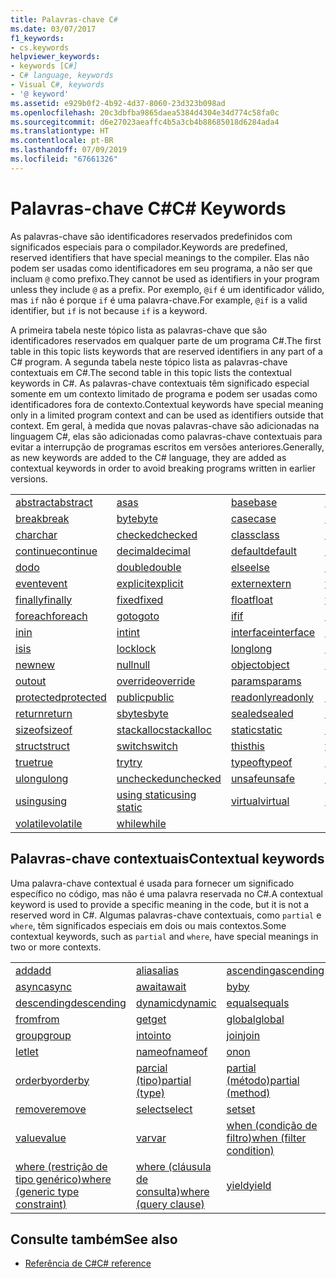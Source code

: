 ```yaml
---
title: Palavras-chave C#
ms.date: 03/07/2017
f1_keywords:
- cs.keywords
helpviewer_keywords:
- keywords [C#]
- C# language, keywords
- Visual C#, keywords
- '@ keyword'
ms.assetid: e929b0f2-4b92-4d37-8060-23d323b098ad
ms.openlocfilehash: 20c3dbfba9865daea5384d4304e34d774c58fa0c
ms.sourcegitcommit: d6e27023aeaffc4b5a3cb4b88685018d6284ada4
ms.translationtype: HT
ms.contentlocale: pt-BR
ms.lasthandoff: 07/09/2019
ms.locfileid: "67661326"
---
```

# <a name="c-keywords"></a><span data-ttu-id="4d1e6-102">Palavras-chave C#</span><span class="sxs-lookup"><span data-stu-id="4d1e6-102">C# Keywords</span></span>

<span data-ttu-id="4d1e6-103">As palavras-chave são identificadores reservados predefinidos com significados especiais para o compilador.</span><span class="sxs-lookup"><span data-stu-id="4d1e6-103">Keywords are predefined, reserved identifiers that have special meanings to the compiler.</span></span> <span data-ttu-id="4d1e6-104">Elas não podem ser usadas como identificadores em seu programa, a não ser que incluam `@` como prefixo.</span><span class="sxs-lookup"><span data-stu-id="4d1e6-104">They cannot be used as identifiers in your program unless they include `@` as a prefix.</span></span> <span data-ttu-id="4d1e6-105">Por exemplo, `@if` é um identificador válido, mas `if` não é porque `if` é uma palavra-chave.</span><span class="sxs-lookup"><span data-stu-id="4d1e6-105">For example, `@if` is a valid identifier, but `if` is not because `if` is a keyword.</span></span>  
  
 <span data-ttu-id="4d1e6-106">A primeira tabela neste tópico lista as palavras-chave que são identificadores reservados em qualquer parte de um programa C#.</span><span class="sxs-lookup"><span data-stu-id="4d1e6-106">The first table in this topic lists keywords that are reserved identifiers in any part of a C# program.</span></span> <span data-ttu-id="4d1e6-107">A segunda tabela neste tópico lista as palavras-chave contextuais em C#.</span><span class="sxs-lookup"><span data-stu-id="4d1e6-107">The second table in this topic lists the contextual keywords in C#.</span></span> <span data-ttu-id="4d1e6-108">As palavras-chave contextuais têm significado especial somente em um contexto limitado de programa e podem ser usadas como identificadores fora de contexto.</span><span class="sxs-lookup"><span data-stu-id="4d1e6-108">Contextual keywords have special meaning only in a limited program context and can be used as identifiers outside that context.</span></span> <span data-ttu-id="4d1e6-109">Em geral, à medida que novas palavras-chave são adicionadas na linguagem C#, elas são adicionadas como palavras-chave contextuais para evitar a interrupção de programas escritos em versões anteriores.</span><span class="sxs-lookup"><span data-stu-id="4d1e6-109">Generally, as new keywords are added to the C# language, they are added as contextual keywords in order to avoid breaking programs written in earlier versions.</span></span>  
  
|||||  
|---|---|---|---|  
|[<span data-ttu-id="4d1e6-110">abstract</span><span class="sxs-lookup"><span data-stu-id="4d1e6-110">abstract</span></span>](abstract.md)|[<span data-ttu-id="4d1e6-111">as</span><span class="sxs-lookup"><span data-stu-id="4d1e6-111">as</span></span>](../operators/type-testing-and-conversion-operators.md#as-operator)|[<span data-ttu-id="4d1e6-112">base</span><span class="sxs-lookup"><span data-stu-id="4d1e6-112">base</span></span>](base.md)|[<span data-ttu-id="4d1e6-113">bool</span><span class="sxs-lookup"><span data-stu-id="4d1e6-113">bool</span></span>](bool.md)|  
|[<span data-ttu-id="4d1e6-114">break</span><span class="sxs-lookup"><span data-stu-id="4d1e6-114">break</span></span>](break.md)|[<span data-ttu-id="4d1e6-115">byte</span><span class="sxs-lookup"><span data-stu-id="4d1e6-115">byte</span></span>](../builtin-types/integral-numeric-types.md)|[<span data-ttu-id="4d1e6-116">case</span><span class="sxs-lookup"><span data-stu-id="4d1e6-116">case</span></span>](switch.md)|[<span data-ttu-id="4d1e6-117">catch</span><span class="sxs-lookup"><span data-stu-id="4d1e6-117">catch</span></span>](try-catch.md)|  
|[<span data-ttu-id="4d1e6-118">char</span><span class="sxs-lookup"><span data-stu-id="4d1e6-118">char</span></span>](char.md)|[<span data-ttu-id="4d1e6-119">checked</span><span class="sxs-lookup"><span data-stu-id="4d1e6-119">checked</span></span>](checked.md)|[<span data-ttu-id="4d1e6-120">class</span><span class="sxs-lookup"><span data-stu-id="4d1e6-120">class</span></span>](class.md)|[<span data-ttu-id="4d1e6-121">const</span><span class="sxs-lookup"><span data-stu-id="4d1e6-121">const</span></span>](const.md)|  
|[<span data-ttu-id="4d1e6-122">continue</span><span class="sxs-lookup"><span data-stu-id="4d1e6-122">continue</span></span>](continue.md)|[<span data-ttu-id="4d1e6-123">decimal</span><span class="sxs-lookup"><span data-stu-id="4d1e6-123">decimal</span></span>](../builtin-types/floating-point-numeric-types.md)|[<span data-ttu-id="4d1e6-124">default</span><span class="sxs-lookup"><span data-stu-id="4d1e6-124">default</span></span>](default.md)|[<span data-ttu-id="4d1e6-125">delegate</span><span class="sxs-lookup"><span data-stu-id="4d1e6-125">delegate</span></span>](delegate.md)|  
|[<span data-ttu-id="4d1e6-126">do</span><span class="sxs-lookup"><span data-stu-id="4d1e6-126">do</span></span>](do.md)|[<span data-ttu-id="4d1e6-127">double</span><span class="sxs-lookup"><span data-stu-id="4d1e6-127">double</span></span>](../builtin-types/floating-point-numeric-types.md)|[<span data-ttu-id="4d1e6-128">else</span><span class="sxs-lookup"><span data-stu-id="4d1e6-128">else</span></span>](if-else.md)|[<span data-ttu-id="4d1e6-129">enum</span><span class="sxs-lookup"><span data-stu-id="4d1e6-129">enum</span></span>](enum.md)|  
|[<span data-ttu-id="4d1e6-130">event</span><span class="sxs-lookup"><span data-stu-id="4d1e6-130">event</span></span>](event.md)|[<span data-ttu-id="4d1e6-131">explicit</span><span class="sxs-lookup"><span data-stu-id="4d1e6-131">explicit</span></span>](explicit.md)|[<span data-ttu-id="4d1e6-132">extern</span><span class="sxs-lookup"><span data-stu-id="4d1e6-132">extern</span></span>](extern.md)|[<span data-ttu-id="4d1e6-133">false</span><span class="sxs-lookup"><span data-stu-id="4d1e6-133">false</span></span>](false-literal.md)|  
|[<span data-ttu-id="4d1e6-134">finally</span><span class="sxs-lookup"><span data-stu-id="4d1e6-134">finally</span></span>](try-finally.md)|[<span data-ttu-id="4d1e6-135">fixed</span><span class="sxs-lookup"><span data-stu-id="4d1e6-135">fixed</span></span>](fixed-statement.md)|[<span data-ttu-id="4d1e6-136">float</span><span class="sxs-lookup"><span data-stu-id="4d1e6-136">float</span></span>](../builtin-types/floating-point-numeric-types.md)|[<span data-ttu-id="4d1e6-137">for</span><span class="sxs-lookup"><span data-stu-id="4d1e6-137">for</span></span>](for.md)|  
|[<span data-ttu-id="4d1e6-138">foreach</span><span class="sxs-lookup"><span data-stu-id="4d1e6-138">foreach</span></span>](foreach-in.md)|[<span data-ttu-id="4d1e6-139">goto</span><span class="sxs-lookup"><span data-stu-id="4d1e6-139">goto</span></span>](goto.md)|[<span data-ttu-id="4d1e6-140">if</span><span class="sxs-lookup"><span data-stu-id="4d1e6-140">if</span></span>](if-else.md)|[<span data-ttu-id="4d1e6-141">implicit</span><span class="sxs-lookup"><span data-stu-id="4d1e6-141">implicit</span></span>](implicit.md)|  
|[<span data-ttu-id="4d1e6-142">in</span><span class="sxs-lookup"><span data-stu-id="4d1e6-142">in</span></span>](in.md)|[<span data-ttu-id="4d1e6-143">int</span><span class="sxs-lookup"><span data-stu-id="4d1e6-143">int</span></span>](../builtin-types/integral-numeric-types.md)|[<span data-ttu-id="4d1e6-144">interface</span><span class="sxs-lookup"><span data-stu-id="4d1e6-144">interface</span></span>](interface.md)|[<span data-ttu-id="4d1e6-145">internal</span><span class="sxs-lookup"><span data-stu-id="4d1e6-145">internal</span></span>](internal.md)|
|[<span data-ttu-id="4d1e6-146">is</span><span class="sxs-lookup"><span data-stu-id="4d1e6-146">is</span></span>](is.md)|[<span data-ttu-id="4d1e6-147">lock</span><span class="sxs-lookup"><span data-stu-id="4d1e6-147">lock</span></span>](lock-statement.md)|[<span data-ttu-id="4d1e6-148">long</span><span class="sxs-lookup"><span data-stu-id="4d1e6-148">long</span></span>](../builtin-types/integral-numeric-types.md)|[<span data-ttu-id="4d1e6-149">namespace</span><span class="sxs-lookup"><span data-stu-id="4d1e6-149">namespace</span></span>](namespace.md)|
|[<span data-ttu-id="4d1e6-150">new</span><span class="sxs-lookup"><span data-stu-id="4d1e6-150">new</span></span>](../operators/new-operator.md)|[<span data-ttu-id="4d1e6-151">null</span><span class="sxs-lookup"><span data-stu-id="4d1e6-151">null</span></span>](null.md)|[<span data-ttu-id="4d1e6-152">object</span><span class="sxs-lookup"><span data-stu-id="4d1e6-152">object</span></span>](object.md)|[<span data-ttu-id="4d1e6-153">operator</span><span class="sxs-lookup"><span data-stu-id="4d1e6-153">operator</span></span>](../operators/operator-overloading.md)|
|[<span data-ttu-id="4d1e6-154">out</span><span class="sxs-lookup"><span data-stu-id="4d1e6-154">out</span></span>](out.md)|[<span data-ttu-id="4d1e6-155">override</span><span class="sxs-lookup"><span data-stu-id="4d1e6-155">override</span></span>](override.md)|[<span data-ttu-id="4d1e6-156">params</span><span class="sxs-lookup"><span data-stu-id="4d1e6-156">params</span></span>](params.md)|[<span data-ttu-id="4d1e6-157">private</span><span class="sxs-lookup"><span data-stu-id="4d1e6-157">private</span></span>](private.md)|
|[<span data-ttu-id="4d1e6-158">protected</span><span class="sxs-lookup"><span data-stu-id="4d1e6-158">protected</span></span>](protected.md)|[<span data-ttu-id="4d1e6-159">public</span><span class="sxs-lookup"><span data-stu-id="4d1e6-159">public</span></span>](public.md)|[<span data-ttu-id="4d1e6-160">readonly</span><span class="sxs-lookup"><span data-stu-id="4d1e6-160">readonly</span></span>](readonly.md)|[<span data-ttu-id="4d1e6-161">ref</span><span class="sxs-lookup"><span data-stu-id="4d1e6-161">ref</span></span>](ref.md)|
|[<span data-ttu-id="4d1e6-162">return</span><span class="sxs-lookup"><span data-stu-id="4d1e6-162">return</span></span>](return.md)|[<span data-ttu-id="4d1e6-163">sbyte</span><span class="sxs-lookup"><span data-stu-id="4d1e6-163">sbyte</span></span>](../builtin-types/integral-numeric-types.md)|[<span data-ttu-id="4d1e6-164">sealed</span><span class="sxs-lookup"><span data-stu-id="4d1e6-164">sealed</span></span>](sealed.md)|[<span data-ttu-id="4d1e6-165">short</span><span class="sxs-lookup"><span data-stu-id="4d1e6-165">short</span></span>](../builtin-types/integral-numeric-types.md)||
[<span data-ttu-id="4d1e6-166">sizeof</span><span class="sxs-lookup"><span data-stu-id="4d1e6-166">sizeof</span></span>](sizeof.md)|[<span data-ttu-id="4d1e6-167">stackalloc</span><span class="sxs-lookup"><span data-stu-id="4d1e6-167">stackalloc</span></span>](../operators/stackalloc.md)|[<span data-ttu-id="4d1e6-168">static</span><span class="sxs-lookup"><span data-stu-id="4d1e6-168">static</span></span>](static.md)|[<span data-ttu-id="4d1e6-169">string</span><span class="sxs-lookup"><span data-stu-id="4d1e6-169">string</span></span>](string.md)|
|[<span data-ttu-id="4d1e6-170">struct</span><span class="sxs-lookup"><span data-stu-id="4d1e6-170">struct</span></span>](struct.md)|[<span data-ttu-id="4d1e6-171">switch</span><span class="sxs-lookup"><span data-stu-id="4d1e6-171">switch</span></span>](switch.md)|[<span data-ttu-id="4d1e6-172">this</span><span class="sxs-lookup"><span data-stu-id="4d1e6-172">this</span></span>](this.md)|[<span data-ttu-id="4d1e6-173">throw</span><span class="sxs-lookup"><span data-stu-id="4d1e6-173">throw</span></span>](throw.md)|
|[<span data-ttu-id="4d1e6-174">true</span><span class="sxs-lookup"><span data-stu-id="4d1e6-174">true</span></span>](true-literal.md)|[<span data-ttu-id="4d1e6-175">try</span><span class="sxs-lookup"><span data-stu-id="4d1e6-175">try</span></span>](try-catch.md)|[<span data-ttu-id="4d1e6-176">typeof</span><span class="sxs-lookup"><span data-stu-id="4d1e6-176">typeof</span></span>](../operators/type-testing-and-conversion-operators.md#typeof-operator)|[<span data-ttu-id="4d1e6-177">uint</span><span class="sxs-lookup"><span data-stu-id="4d1e6-177">uint</span></span>](../builtin-types/integral-numeric-types.md)|
|[<span data-ttu-id="4d1e6-178">ulong</span><span class="sxs-lookup"><span data-stu-id="4d1e6-178">ulong</span></span>](../builtin-types/integral-numeric-types.md)|[<span data-ttu-id="4d1e6-179">unchecked</span><span class="sxs-lookup"><span data-stu-id="4d1e6-179">unchecked</span></span>](unchecked.md)|[<span data-ttu-id="4d1e6-180">unsafe</span><span class="sxs-lookup"><span data-stu-id="4d1e6-180">unsafe</span></span>](unsafe.md)|[<span data-ttu-id="4d1e6-181">ushort</span><span class="sxs-lookup"><span data-stu-id="4d1e6-181">ushort</span></span>](../builtin-types/integral-numeric-types.md)|
|[<span data-ttu-id="4d1e6-182">using</span><span class="sxs-lookup"><span data-stu-id="4d1e6-182">using</span></span>](using.md)|[<span data-ttu-id="4d1e6-183">using static</span><span class="sxs-lookup"><span data-stu-id="4d1e6-183">using static</span></span>](using-static.md)|[<span data-ttu-id="4d1e6-184">virtual</span><span class="sxs-lookup"><span data-stu-id="4d1e6-184">virtual</span></span>](virtual.md)|[<span data-ttu-id="4d1e6-185">void</span><span class="sxs-lookup"><span data-stu-id="4d1e6-185">void</span></span>](void.md)|
|[<span data-ttu-id="4d1e6-186">volatile</span><span class="sxs-lookup"><span data-stu-id="4d1e6-186">volatile</span></span>](volatile.md)|[<span data-ttu-id="4d1e6-187">while</span><span class="sxs-lookup"><span data-stu-id="4d1e6-187">while</span></span>](while.md)|

## <a name="contextual-keywords"></a><span data-ttu-id="4d1e6-188">Palavras-chave contextuais</span><span class="sxs-lookup"><span data-stu-id="4d1e6-188">Contextual keywords</span></span>

 <span data-ttu-id="4d1e6-189">Uma palavra-chave contextual é usada para fornecer um significado específico no código, mas não é uma palavra reservada no C#.</span><span class="sxs-lookup"><span data-stu-id="4d1e6-189">A contextual keyword is used to provide a specific meaning in the code, but it is not a reserved word in C#.</span></span> <span data-ttu-id="4d1e6-190">Algumas palavras-chave contextuais, como `partial` e `where`, têm significados especiais em dois ou mais contextos.</span><span class="sxs-lookup"><span data-stu-id="4d1e6-190">Some contextual keywords, such as `partial` and `where`, have special meanings in two or more contexts.</span></span>  
  
||||  
|---|---|---|  
|[<span data-ttu-id="4d1e6-191">add</span><span class="sxs-lookup"><span data-stu-id="4d1e6-191">add</span></span>](add.md)|[<span data-ttu-id="4d1e6-192">alias</span><span class="sxs-lookup"><span data-stu-id="4d1e6-192">alias</span></span>](extern-alias.md)|[<span data-ttu-id="4d1e6-193">ascending</span><span class="sxs-lookup"><span data-stu-id="4d1e6-193">ascending</span></span>](ascending.md)|
|[<span data-ttu-id="4d1e6-194">async</span><span class="sxs-lookup"><span data-stu-id="4d1e6-194">async</span></span>](async.md)|[<span data-ttu-id="4d1e6-195">await</span><span class="sxs-lookup"><span data-stu-id="4d1e6-195">await</span></span>](await.md)|[<span data-ttu-id="4d1e6-196">by</span><span class="sxs-lookup"><span data-stu-id="4d1e6-196">by</span></span>](by.md)|
|[<span data-ttu-id="4d1e6-197">descending</span><span class="sxs-lookup"><span data-stu-id="4d1e6-197">descending</span></span>](descending.md)|[<span data-ttu-id="4d1e6-198">dynamic</span><span class="sxs-lookup"><span data-stu-id="4d1e6-198">dynamic</span></span>](dynamic.md)|[<span data-ttu-id="4d1e6-199">equals</span><span class="sxs-lookup"><span data-stu-id="4d1e6-199">equals</span></span>](equals.md)|
|[<span data-ttu-id="4d1e6-200">from</span><span class="sxs-lookup"><span data-stu-id="4d1e6-200">from</span></span>](from-clause.md)|[<span data-ttu-id="4d1e6-201">get</span><span class="sxs-lookup"><span data-stu-id="4d1e6-201">get</span></span>](get.md)|[<span data-ttu-id="4d1e6-202">global</span><span class="sxs-lookup"><span data-stu-id="4d1e6-202">global</span></span>](global.md)|
|[<span data-ttu-id="4d1e6-203">group</span><span class="sxs-lookup"><span data-stu-id="4d1e6-203">group</span></span>](group-clause.md)|[<span data-ttu-id="4d1e6-204">into</span><span class="sxs-lookup"><span data-stu-id="4d1e6-204">into</span></span>](into.md)|[<span data-ttu-id="4d1e6-205">join</span><span class="sxs-lookup"><span data-stu-id="4d1e6-205">join</span></span>](join-clause.md)|
|[<span data-ttu-id="4d1e6-206">let</span><span class="sxs-lookup"><span data-stu-id="4d1e6-206">let</span></span>](let-clause.md)|[<span data-ttu-id="4d1e6-207">nameof</span><span class="sxs-lookup"><span data-stu-id="4d1e6-207">nameof</span></span>](nameof.md)|[<span data-ttu-id="4d1e6-208">on</span><span class="sxs-lookup"><span data-stu-id="4d1e6-208">on</span></span>](on.md)|
|[<span data-ttu-id="4d1e6-209">orderby</span><span class="sxs-lookup"><span data-stu-id="4d1e6-209">orderby</span></span>](orderby-clause.md)|[<span data-ttu-id="4d1e6-210">parcial (tipo)</span><span class="sxs-lookup"><span data-stu-id="4d1e6-210">partial (type)</span></span>](partial-type.md)|[<span data-ttu-id="4d1e6-211">partial (método)</span><span class="sxs-lookup"><span data-stu-id="4d1e6-211">partial (method)</span></span>](partial-method.md)|
|[<span data-ttu-id="4d1e6-212">remove</span><span class="sxs-lookup"><span data-stu-id="4d1e6-212">remove</span></span>](remove.md)|[<span data-ttu-id="4d1e6-213">select</span><span class="sxs-lookup"><span data-stu-id="4d1e6-213">select</span></span>](select-clause.md)|[<span data-ttu-id="4d1e6-214">set</span><span class="sxs-lookup"><span data-stu-id="4d1e6-214">set</span></span>](set.md)|
|[<span data-ttu-id="4d1e6-215">value</span><span class="sxs-lookup"><span data-stu-id="4d1e6-215">value</span></span>](value.md)|[<span data-ttu-id="4d1e6-216">var</span><span class="sxs-lookup"><span data-stu-id="4d1e6-216">var</span></span>](var.md)|[<span data-ttu-id="4d1e6-217">when (condição de filtro)</span><span class="sxs-lookup"><span data-stu-id="4d1e6-217">when (filter condition)</span></span>](when.md)|
|[<span data-ttu-id="4d1e6-218">where (restrição de tipo genérico)</span><span class="sxs-lookup"><span data-stu-id="4d1e6-218">where (generic type constraint)</span></span>](where-generic-type-constraint.md)|[<span data-ttu-id="4d1e6-219">where (cláusula de consulta)</span><span class="sxs-lookup"><span data-stu-id="4d1e6-219">where (query clause)</span></span>](where-clause.md)|[<span data-ttu-id="4d1e6-220">yield</span><span class="sxs-lookup"><span data-stu-id="4d1e6-220">yield</span></span>](yield.md)|
  
## <a name="see-also"></a><span data-ttu-id="4d1e6-221">Consulte também</span><span class="sxs-lookup"><span data-stu-id="4d1e6-221">See also</span></span>

- [<span data-ttu-id="4d1e6-222">Referência de C#</span><span class="sxs-lookup"><span data-stu-id="4d1e6-222">C# reference</span></span>](../index.md)
